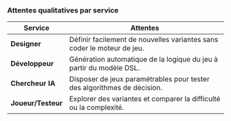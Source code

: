 ### Attentes qualitatives par service

| Service            | Attentes                                                                |
| ------------------ | ----------------------------------------------------------------------- |
| **Designer**       | Définir facilement de nouvelles variantes sans coder le moteur de jeu.  |
| **Développeur**    | Génération automatique de la logique du jeu à partir du modèle DSL.     |
| **Chercheur IA**   | Disposer de jeux paramétrables pour tester des algorithmes de décision. |
| **Joueur/Testeur** | Explorer des variantes et comparer la difficulté ou la complexité.      |